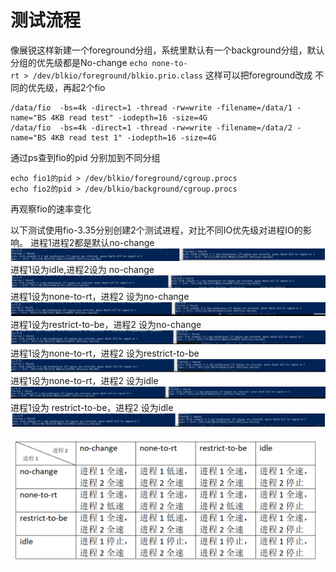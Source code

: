 # 测试流程
像展锐这样新建一个foreground分组，系统里默认有一个background分组，默认分组的优先级都是No-change
`echo none-to-rt > /dev/blkio/foreground/blkio.prio.class`
这样可以把foreground改成 不同的优先级，再起2个fio

```Shell
/data/fio  -bs=4k -direct=1 -thread -rw=write -filename=/data/1 -name="BS 4KB read test" -iodepth=16 -size=4G
/data/fio  -bs=4k -direct=1 -thread -rw=write -filename=/data/2 -name="BS 4KB read test 1" -iodepth=16 -size=4G
```

通过ps查到fio的pid
分别加到不同分组

```Shell
echo fio1的pid > /dev/blkio/foreground/cgroup.procs
echo fio2的pid > /dev/blkio/background/cgroup.procs
```

再观察fio的速率变化

以下测试使用fio-3.35分别创建2个测试进程，对比不同IO优先级对进程IO的影响。
进程1进程2都是默认no-change
![Alt text](../../tmpimage/image-6.png)
进程1设为idle,进程2设为 no-change
![Alt text](../../tmpimage/image-7.png)
进程1设为none-to-rt，进程2 设为no-change
![Alt text](../../tmpimage/image-8.png)
进程1设为restrict-to-be，进程2 设为no-change
![Alt text](../../tmpimage/image-9.png)
进程1设为none-to-rt，进程2 设为restrict-to-be
![Alt text](../../tmpimage/image-10.png)
进程1设为none-to-rt，进程2 设为idle
![Alt text](../../tmpimage/image-11.png)
进程1设为 restrict-to-be，进程2 设为idle
![Alt text](../../tmpimage/image-12.png)

![Alt text](../../tmpimage/image-13.png)

